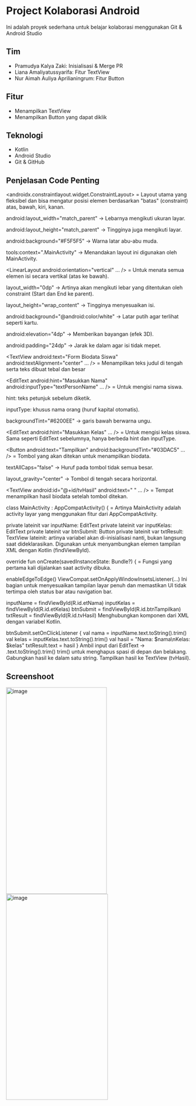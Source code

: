 # Project Kolaborasi Android

Ini adalah proyek sederhana untuk belajar kolaborasi menggunakan Git & Android Studio

## Tim
- Pramudya Kalya Zaki: Inisialisasi & Merge PR
- Liana Amaliyatussyarifa: Fitur TextView
- Nur Aimah Auliya Aprilianingrum: Fitur Button

## Fitur
- Menampilkan TextView
- Menampilkan Button yang dapat diklik

## Teknologi
- Kotlin
- Android Studio
- Git & GitHub

## Penjelasan Code Penting
<androidx.constraintlayout.widget.ConstraintLayout> = Layout utama yang fleksibel dan bisa mengatur posisi elemen berdasarkan "batas" (constraint) atas, bawah, kiri, kanan.

android:layout_width="match_parent" → Lebarnya mengikuti ukuran layar.

android:layout_height="match_parent" → Tingginya juga mengikuti layar.

android:background="#F5F5F5" → Warna latar abu-abu muda.

tools:context=".MainActivity" → Menandakan layout ini digunakan oleh MainActivity.

<LinearLayout
    android:orientation="vertical"
    ... /> = Untuk menata semua elemen isi secara vertikal (atas ke bawah).
    
layout_width="0dp" → Artinya akan mengikuti lebar yang ditentukan oleh constraint (Start dan End ke parent).

layout_height="wrap_content" → Tingginya menyesuaikan isi.

android:background="@android:color/white" → Latar putih agar terlihat seperti kartu.

android:elevation="4dp" → Memberikan bayangan (efek 3D).

android:padding="24dp" → Jarak ke dalam agar isi tidak mepet.

<TextView
    android:text="Form Biodata Siswa"
    android:textAlignment="center"
    ... /> = Menampilkan teks judul di tengah serta teks dibuat tebal dan besar

<EditText
    android:hint="Masukkan Nama"
    android:inputType="textPersonName"
    ... /> = Untuk mengisi nama siswa.

hint: teks petunjuk sebelum diketik.

inputType: khusus nama orang (huruf kapital otomatis).

backgroundTint="#6200EE" → garis bawah berwarna ungu.

<EditText
    android:hint="Masukkan Kelas"
    ... /> = Untuk mengisi kelas siswa. Sama seperti EditText sebelumnya, hanya berbeda hint dan inputType.

<Button
    android:text="Tampilkan"
    android:backgroundTint="#03DAC5"
    ... /> = Tombol yang akan ditekan untuk menampilkan biodata.

textAllCaps="false" → Huruf pada tombol tidak semua besar.

layout_gravity="center" → Tombol di tengah secara horizontal.

<TextView
    android:id="@+id/tvHasil"
    android:text=" "
    ... /> = Tempat menampilkan hasil biodata setelah tombol ditekan.

class MainActivity : AppCompatActivity() { = Artinya MainActivity adalah activity layar yang menggunakan fitur dari AppCompatActivity.

private lateinit var inputName: EditText
private lateinit var inputKelas: EditText
private lateinit var btnSubmit: Button
private lateinit var txtResult: TextView
lateinit: artinya variabel akan di-inisialisasi nanti, bukan langsung saat dideklarasikan.
Digunakan untuk menyambungkan elemen tampilan XML dengan Kotlin (findViewById).

override fun onCreate(savedInstanceState: Bundle?) { = Fungsi yang pertama kali dijalankan saat activity dibuka.

enableEdgeToEdge()
ViewCompat.setOnApplyWindowInsetsListener(...)
Ini bagian untuk menyesuaikan tampilan layar penuh dan memastikan UI tidak tertimpa oleh status bar atau navigation bar.

inputName = findViewById(R.id.etNama)
inputKelas = findViewById(R.id.etKelas)
btnSubmit = findViewById(R.id.btnTampilkan)
txtResult = findViewById(R.id.tvHasil)
Menghubungkan komponen dari XML dengan variabel Kotlin.

btnSubmit.setOnClickListener {
    val nama = inputName.text.toString().trim()
    val kelas = inputKelas.text.toString().trim()
    val hasil = "Nama: $nama\nKelas: $kelas"
    txtResult.text = hasil
}
Ambil input dari EditText → .text.toString().trim()
trim() untuk menghapus spasi di depan dan belakang.
Gabungkan hasil ke dalam satu string.
Tampilkan hasil ke TextView (tvHasil).

##
<activity
            android:name=".activity_splash"
            android:exported="true">
            <intent-filter>
                <action android:name="android.intent.action.MAIN" />
                <category android:name="android.intent.category.LAUNCHER" />
            </intent-filter>
        </activity>
        <activity
            android:name=".MainActivity"
            android:exported="true" />
##

## Screenshoot
<img width="275" height="564" alt="image" src="https://github.com/user-attachments/assets/792d6e44-2bce-47d8-aaaa-9da35c8d81ca" />
<img width="278" height="562" alt="image" src="https://github.com/user-attachments/assets/ca6bd3f4-6700-4db1-aaf8-222434374774" />


